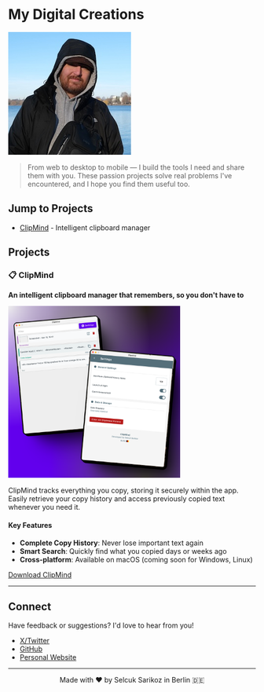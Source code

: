 # My Digital Creations

![Banner Image](./selcuk.jpeg)

> From web to desktop to mobile — I build the tools I need and share them with you. These passion projects solve real problems I've encountered, and I hope you find them useful too.

## Jump to Projects
* [ClipMind](#clipmind) - Intelligent clipboard manager

## Projects

### 📋 <a id="clipmind"></a>ClipMind

**An intelligent clipboard manager that remembers, so you don't have to**

<img src="./clipmind-promo.png" alt="ClipMind Promo" width="350" height="auto">

ClipMind tracks everything you copy, storing it securely within the app. Easily retrieve your copy history and access previously copied text whenever you need it.

#### Key Features

- **Complete Copy History**: Never lose important text again
- **Smart Search**: Quickly find what you copied days or weeks ago
- **Cross-platform**: Available on macOS (coming soon for Windows, Linux)

[Download ClipMind](https://github.com/selcuksarikoz/apps-release/releases/tag/clipmind)

---

## Connect

Have feedback or suggestions? I'd love to hear from you!

- [X/Twitter](https://x.com/selcuksarikoz)
- [GitHub](https://github.com/selcuksarikoz)
- [Personal Website](https://www.selcuksarikoz.com)

---

<p align="center">Made with ❤️ by Selcuk Sarikoz in Berlin 🇩🇪</p>
